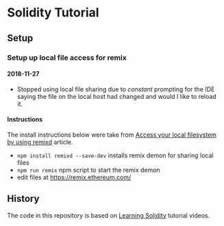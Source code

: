 # Solidity Tutorial

## Setup

### Setup up local file access for remix

#### 2018-11-27

- Stopped using local file sharing due to _constant_ prompting for the IDE
  saying the file on the local host had changed and would I like to reload it.

#### Instructions

The install instructions below were take from
[Access your local filesystem by using remixd](https://remix.readthedocs.io/en/latest/tutorial_remixd_filesystem.html)
article.

- `npm install remixd --save-dev` installs remix demon for sharing local files
- `npm run remix` npm script to start the remix demon
- edit files at https://remix.ethereum.com/

## History

The code in this repository is based on
[Learning Solidity](https://www.youtube.com/watch?v=6hkmLOtIq8A&index=2&list=PL16WqdAj66SCOdL6XIFbke-XQg2GW_Avg)
tutorial videos.
